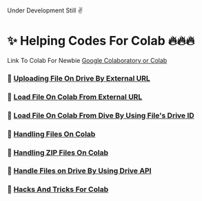 Under Development Still ✌

# ✨ Helping Codes For Colab 🔥🔥🔥

Link To Colab For Newbie
[Google Colaboratory or Colab](https://research.google.com/colaboratory/)

### 🧿 [Uploading File On Drive By External URL](https://colab.research.google.com/drive/1TmWlUmeGtU3IQGA4WujbYFlkByChKBfF?usp=sharing)
### 🧿 [Load File On Colab From External URL](https://colab.research.google.com/drive/1y7lMe6j7mx_m9bBwrvgOuKCHNVCuOPgc?usp=sharing)
### 🧿 [Load File On Colab From Dive By Using File's Drive ID](https://colab.research.google.com/drive/1MHPPZRpZDsnoR7ABoOiNcIR7rlW3ZA-C?usp=sharing)
### 🧿 [Handling Files On Colab]()
### 🧿 [Handling ZIP Files On Colab]()
### 🧿 [Handle Files on Drive By Using Drive API]()
### 🧿 [Hacks And Tricks For Colab]()


